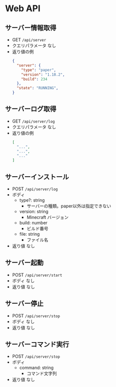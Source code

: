 # Web API

## サーバー情報取得

* GET `/api/server`
* クエリパラメータ なし
* 返り値の例
  ```json
  {
    "server": {
      "type": "paper",
      "version": "1.18.2",
      "build": 234
    },
    "state": "RUNNING",
  }
  ```


## サーバーログ取得

* GET `/api/server/log`
* クエリパラメータ なし
* 返り値の例
  ```json
  [
    "...",
    "...",
    "..."
  ]
  ```

## サーバーインストール

* POST `/api/server/log`
* ボディ
  * type?: string
    * サーバーの種類。paper以外は指定できない
  * version: string
    * Minecraft バージョン
  * build: number
    * ビルド番号
  * file: string
    * ファイル名
* 返り値 なし

## サーバー起動

* POST `/api/server/start`
* ボディ なし
* 返り値 なし

## サーバー停止

* POST `/api/server/stop`
* ボディ なし
* 返り値 なし

## サーバーコマンド実行

* POST `/api/server/stop`
* ボディ
  * command: string
    * コマンド文字列
* 返り値 なし
